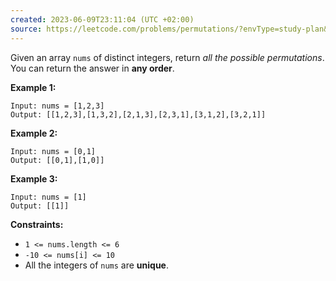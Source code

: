 ```yaml
---
created: 2023-06-09T23:11:04 (UTC +02:00)
source: https://leetcode.com/problems/permutations/?envType=study-plan&envId=level-2&plan=leetcode-75
---
```

Given an array `nums` of distinct integers, return _all the possible permutations_. You can return the answer in **any order**.

**Example 1:**

```
Input: nums = [1,2,3]
Output: [[1,2,3],[1,3,2],[2,1,3],[2,3,1],[3,1,2],[3,2,1]]

```

**Example 2:**

```
Input: nums = [0,1]
Output: [[0,1],[1,0]]

```

**Example 3:**

```
Input: nums = [1]
Output: [[1]]

```

**Constraints:**

-   `1 <= nums.length <= 6`
-   `-10 <= nums[i] <= 10`
-   All the integers of `nums` are **unique**.
